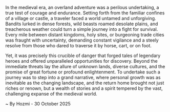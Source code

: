 
In the medieval era, an overland adventure was a perilous undertaking, a true test of courage and endurance. Setting forth from the familiar confines of a village or castle, a traveler faced a world untamed and unforgiving. Bandits lurked in dense forests, wild beasts roamed desolate plains, and treacherous weather could turn a simple journey into a fight for survival. Every mile between distant kingdoms, holy sites, or burgeoning trade cities was fraught with uncertainty, demanding constant vigilance and a steely resolve from those who dared to traverse it by horse, cart, or on foot.

Yet, it was precisely this crucible of danger that forged tales of legendary heroes and offered unparalleled opportunities for discovery. Beyond the immediate threats lay the allure of unknown lands, diverse cultures, and the promise of great fortune or profound enlightenment. To undertake such a journey was to step into a grand narrative, where personal growth was as inevitable as the changing landscape, and the return home brought not just riches or renown, but a wealth of stories and a spirit tempered by the vast, challenging expanse of the medieval world.

~ By Hozmi - 30 October 2025
